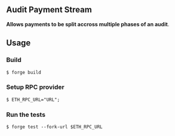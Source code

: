 ## Audit Payment Stream

**Allows payments to be split accross multiple phases of an audit**. 

## Usage

### Build

```shell
$ forge build
```

### Setup RPC provider
```shell
$ ETH_RPC_URL="URL";
```

### Run the tests
```shell
$ forge test --fork-url $ETH_RPC_URL
```
